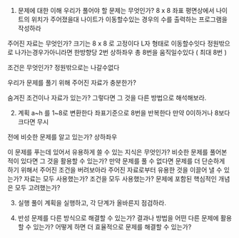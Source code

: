 1. 문제에 대한 이해
우리가 풀어야 할 문제는 무엇인가?
    8 x 8  좌표 평면상에서 나이트의 위치가 주어졌을대 나이트가 이동할수있는 경우의 수를 출력하는 프로그램을 작성하라

주어진 자료는 무엇인가?
    크기는 8 x 8 로 고정이다
    L자 형태로 이동할수잇다
    정원밖으로 나가는경우가아니라면 한방향당 2번 상하좌우 총 8번을 움직일수있다 ( 최대 8번 )

조건은 무엇인가?
    정원밖으로는 나갈수없다

우리가 문제를 풀기 위해 주어진 자료가 충분한가?

숨겨진 조건이나 자료가 있는가? 그렇다면 그 것을 다른 방법으로 해석해보라.

2. 계획
a~h 를 1~8로 변환한다
좌표기준으로 8번을 반복한다
만약 0이하거나 8보다 크다면 무시

전에 비슷한 문제를 알고 있는가?
    상하좌우

이 문제를 푸는데 있어서 유용하게 쓸 수 있는 지식은 무엇인가?
비슷한 문제를 풀어본 적이 있다면 그 것을 활용할 수 있는가?
만약 문제를 풀 수 없다면 문제를 더 단순하게 하기 위해서 주어진 조건을 버려보아라
주어진 자료로부터 유용한 것을 이끌어 낼 수 있는가?
자료는 모두 사용했는가?
조건을 모두 사용했는가?
문제에 포함된 핵심적인 개념은 모두 고려했는가?

3. 실행
풀이 계획을 실행하고, 각 단계가 올바른지 점검하라.

4. 반성
문제를 다른 방식으로 해결할 수 있는가?
결과나 방법을 어떤 다른 문제에 활용할 수 있는가?
어떻게 하면 더 효율적으로 문제를 해결할 수 있는가?
